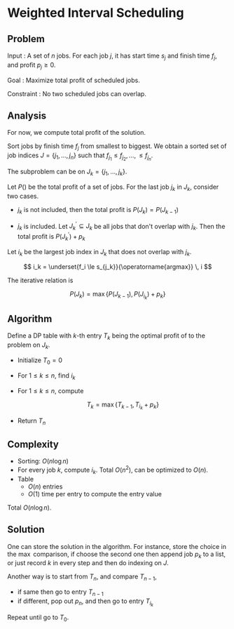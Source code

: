 # Weighted Interval Scheduling

## Problem

Input
: A set of $n$ jobs. For each job $j$, it has start time $s_j$ and finish time $f_j$, and profit $p_j \ge 0$.

Goal
: Maximize total profit of scheduled jobs.

Constraint
: No two scheduled jobs can overlap.


## Analysis

For now, we compute total profit of the solution.

Sort jobs by finish time $f_j$ from smallest to biggest. We obtain a sorted set of job indices $J = \left\{ j_1, \ldots, j_n \right\}$ such that $f_{j_1} \le f_{j_2}, \ldots, \le f_{j_n}$.

The subproblem can be on $J_k = \left\{ {j_1, \ldots, j_k} \right\}$.

Let $P()$ be the total profit of a set of jobs. For the last job $j_k$ in $J_k$, consider two cases.

- $j_k$ is not included, then the total profit is $P(J_{k}) = P(J_{k-1})$

- $j_k$ is included. Let $J ^\prime _k \subseteq J_k$ be all jobs that don't overlap with $j_k$. Then the total profit is $P(J^\prime _k) + p_k$

Let $i_k$ be the largest job index in $J_k$ that does not overlap with $j_k$.

$$
i_k = \underset{f_i \le s_{j_k}}{\operatorname{argmax}} \, i
$$

The iterative relation is

$$P(J_k) = \max \left\{ P(J_{k-1}), P(J_{i_k}) + p_k \right\}$$

## Algorithm

Define a DP table with $k$-th entry $T_k$ being the optimal profit of to the problem on $J_k$.

- Initialize $T_0 = 0$

- For $1 \le k \le n$, find $i_k$

- For $1 \le k \le n$, compute

    $$T_k = \max \left\{ T_{k-1}, T_{i_k} + p_k \right\}$$

- Return $T_n$


## Complexity

- Sorting: $O(n \log n)$
- For every job $k$, compute $i_k$. Total $O(n^2)$, can be optimized to $O(n)$.
- Table
  - $O(n)$ entries
  - $O(1)$ time per entry to compute the entry value

Total $O(n \log n)$.


## Solution

One can store the solution in the algorithm. For instance, store the choice in the $\max$ comparison, if choose the second one then append job $p_k$ to a list, or just record $k$ in every step and then do indexing on $J$.

Another way is to start from $T_n$, and compare $T_{n-1}$,

- if same then go to entry $T_{n-1}$
- if different, pop out $p_n$, and then go to entry $T_{i_k}$

Repeat until go to $T_0$.
